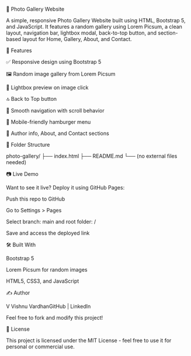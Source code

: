 📸 Photo Gallery Website

A simple, responsive Photo Gallery Website built using HTML, Bootstrap 5, and JavaScript. It features a random gallery using Lorem Picsum, a clean layout, navigation bar, lightbox modal, back-to-top button, and section-based layout for Home, Gallery, About, and Contact.

🚀 Features

✅ Responsive design using Bootstrap 5

🖼️ Random image gallery from Lorem Picsum

🔎 Lightbox preview on image click

🔝 Back to Top button

🔗 Smooth navigation with scroll behavior

📱 Mobile-friendly hamburger menu

🧑 Author info, About, and Contact sections

📁 Folder Structure

photo-gallery/
├── index.html
├── README.md
└── (no external files needed)

📷 Live Demo

Want to see it live? Deploy it using GitHub Pages:

Push this repo to GitHub

Go to Settings > Pages

Select branch: main and root folder: /

Save and access the deployed link

🛠️ Built With

Bootstrap 5

Lorem Picsum for random images

HTML5, CSS3, and JavaScript

✍️ Author

V Vishnu VardhanGitHub | LinkedIn

Feel free to fork and modify this project!

📜 License

This project is licensed under the MIT License - feel free to use it for personal or commercial use.

